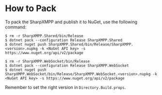 How to Pack
===========

To pack the SharpXMPP and publish it to NuGet, use the following command:

```console
$ rm -r SharpXMPP.Shared/bin/Release
$ dotnet pack --configuration Release SharpXMPP.Shared
$ dotnet nuget push SharpXMPP.Shared/bin/Release/SharpXMPP.<version>.nupkg -k <NuGet API key> -s https://www.nuget.org/api/v2/package

$ rm -r SharpXMPP.WebSocket/bin/Release
$ dotnet pack --configuration Release SharpXMPP.WebSocket
$ dotnet nuget push SharpXMPP.WebSocket/bin/Release/SharpXMPP.WebSocket.<version>.nupkg -k <NuGet API key> -s https://www.nuget.org/api/v2/package
```

Remember to set the right version in `Directory.Build.props`.
